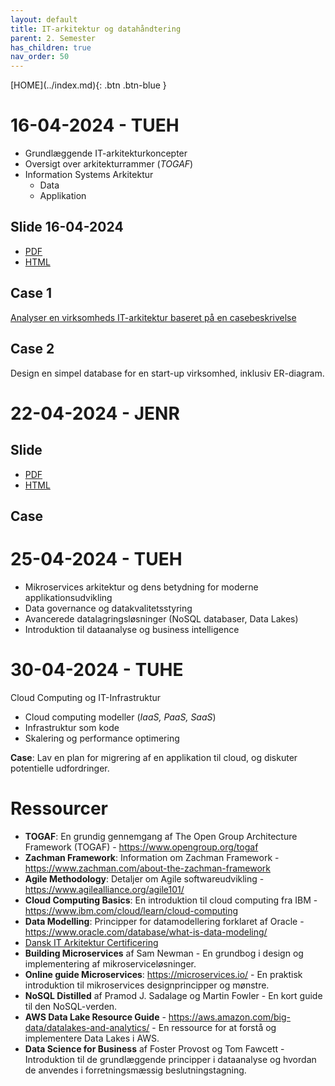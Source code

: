 ```yaml
---
layout: default
title: IT-arkitektur og datahåndtering
parent: 2. Semester
has_children: true
nav_order: 50
---
```


<span class="fs-1">
[HOME](../index.md){: .btn .btn-blue }
</span>

# 16-04-2024 - TUEH

- Grundlæggende IT-arkitekturkoncepter
-   Oversigt over arkitekturrammer (*TOGAF*)
- Information Systems Arkitektur
    - Data
    - Applikation

## Slide 16-04-2024
- [PDF](./slide/it_arkitektur_16042024.pdf)
- [HTML](./slide/it_arkitektur_16042024.html)

## Case 1
[Analyser en virksomheds IT-arkitektur baseret på en casebeskrivelse](./case_virksomhedsanalyse.md)

## Case 2
Design en simpel database for en start-up virksomhed, inklusiv ER-diagram.

# 22-04-2024 - JENR

## Slide
- [PDF]()
- [HTML]()

## Case


# 25-04-2024 - TUEH

- Mikroservices arkitektur og dens betydning for moderne applikationsudvikling
- Data governance og datakvalitetsstyring
- Avancerede datalagringsløsninger (NoSQL databaser, Data Lakes)
- Introduktion til dataanalyse og business intelligence


# 30-04-2024 - TUHE
Cloud Computing og IT-Infrastruktur

- Cloud computing modeller (*IaaS, PaaS, SaaS*)
- Infrastruktur som kode
- Skalering og performance optimering

**Case**: Lav en plan for migrering af en applikation til cloud, og diskuter potentielle udfordringer.

# Ressourcer
- **TOGAF**: En grundig gennemgang af The Open Group Architecture Framework (TOGAF) - https://www.opengroup.org/togaf
- **Zachman Framework**: Information om Zachman Framework - https://www.zachman.com/about-the-zachman-framework
- **Agile Methodology**: Detaljer om Agile softwareudvikling - https://www.agilealliance.org/agile101/
- **Cloud Computing Basics**: En introduktion til cloud computing fra IBM - https://www.ibm.com/cloud/learn/cloud-computing
- **Data Modelling**: Principper for datamodellering forklaret af Oracle - https://www.oracle.com/database/what-is-data-modeling/
- [Dansk IT Arkitektur Certificering](https://dit.dk/ark) 
- **Building Microservices** af Sam Newman - En grundbog i design og implementering af mikroserviceløsninger.
- **Online guide Microservices**: https://microservices.io/ - En praktisk introduktion til mikroservices designprincipper og mønstre.
- **NoSQL Distilled** af Pramod J. Sadalage og Martin Fowler - En kort guide til den NoSQL-verden.
- **AWS Data Lake Resource Guide** - https://aws.amazon.com/big-data/datalakes-and-analytics/ - En ressource for at forstå og implementere Data Lakes i AWS.
- **Data Science for Business** af Foster Provost og Tom Fawcett - Introduktion til de grundlæggende principper i dataanalyse og hvordan de anvendes i forretningsmæssig beslutningstagning.